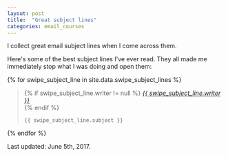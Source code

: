 ```yaml
---
layout: post
title:  "Great subject lines"
categories: email_courses
---
```


I collect great email subject lines when I come across them. 

Here's some of the best subject lines I've ever read. They all made me immediately stop what I was doing and open them:

{% for swipe_subject_line in site.data.swipe_subject_lines %}
<blockquote class="subject-line-swipe">
	{% if swipe_subject_line.writer != null %}
		<cite><a href="{{ swipe_subject_line.website }}">{{ swipe_subject_line.writer }}</a></cite> <br>
	{% endif %}
	
	{{ swipe_subject_line.subject }}
</blockquote>
{% endfor %}

Last updated: June 5th, 2017.